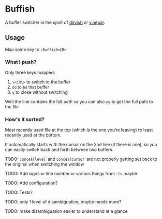 # Buffish

A buffer switcher in the spirit of [dirvish](https://github.acom/justinmk/vim-dirvish) or
[vinegar](https://github.com/tpope/vim-vinegar).

## Usage

Map some key to `:Buffish<CR>`

### What I push?

Only three keys mapped:

1. `\<CR\>` to switch to the buffer
2. `dd` to `bd` that buffer
3. `q` to close without switching

Well the line contains the full path so you can also `yy` to get the
full path to the file

### How's it sorted?

Most recently used file at the top (which is the one you're leaving) to
least recently used at the bottom.

It automatically starts with the cursor on the 2nd line (if there is one),
so you can easily switch back and forth between two buffers.

TODO: `conceallevel `and `concealcursor `are not properly getting set back
to the original when switching the window

TODO: Add signs or line number or various things from `:ls` maybe

TODO: Add configuration?

TODO: Tests?

TODO: only 1 level of disambiguation, maybe needs more?

TODO: make disambiguation easier to understand at a glance
